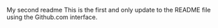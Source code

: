 My second readme
This is the first and only update to the README file using the Github.com interface.
